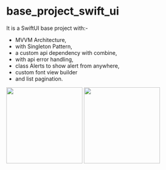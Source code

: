 # base_project_swift_ui
It is a SwiftUI base project with:-
  - MVVM Architecture,
  - with Singleton Pattern,
  - a custom api dependency with combine,
  - with api error handling,
  - class Alerts to show alert from anywhere,
  - custom font view builder
  - and list pagination.

<img src="https://user-images.githubusercontent.com/71075740/184130543-6c2498cf-11c5-4f7f-918c-32603df72d1b.png" width="200"> <img src="https://user-images.githubusercontent.com/71075740/184130565-2928da9f-7026-48f3-b1cd-bb85498f76bd.png" width="200">
